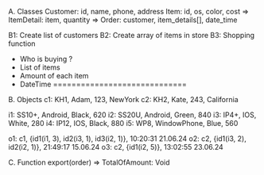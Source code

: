A. Classes
Customer: id, name, phone, address
Item:     id, os, color, cost
=> ItemDetail: item, quantity
=> Order: customer, item_details[], date_time

B1: Create list of customers
B2: Create array of items in store
B3: Shopping function
+ Who is buying ?
+ List of items
+ Amount of each item
+ DateTime
=============================

B. Objects 
c1: KH1, Adam, 123, NewYork
c2: KH2, Kate, 243, California

i1: SS10+, Android, Black, 620
i2: SS20U, Android, Green, 840
i3: IP4+, IOS, White, 280
i4: IP12, IOS, Black, 880
i5: WP8, WindowPhone, Blue, 560

o1: c1, {id1(i1, 3), id2(i3, 1), id3(i2, 1)}, 10:20:31 21.06.24
o2: c2, {id1(i3, 2), id2(i2, 1)}, 21:49:17 15.06.24
o3: c2, {id1(i2, 5)}, 13:02:55 23.06.24

C. Function
export(order) => TotalOfAmount: Void
